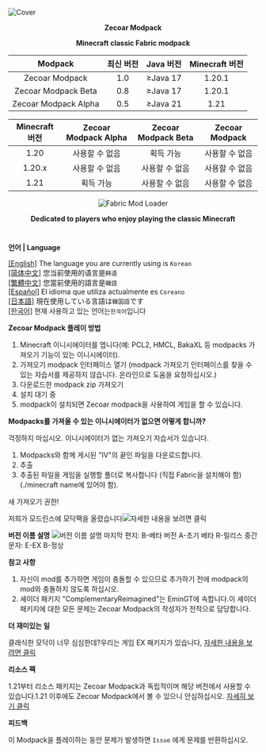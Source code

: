 ![Cover](https://github.com/ZfIxV/Zecoar-Modpack/blob/main/Zecoar%20Modpack%20-%20Header.png)
<div align="center">
  
**Zecoar Modpack**
                                  
**Minecraft classic Fabric modpack**

| Modpack | 최신 버전 | Java 버전 | Minecraft 버전 |
| :-: | :-: | :-: | :-: |
| Zecoar Modpack | 1.0 | ≥Java 17 | 1.20.1 |
| Zecoar Modpack Beta | 0.8 | ≥Java 17 | 1.20.1 |
| Zecoar Modpack Alpha | 0.5 | ≥Java 21 | 1.21 |

| Minecraft 버전 | Zecoar Modpack Alpha | Zecoar Modpack Beta | Zecoar Modpack |
| :-: | :-: | :-: | :-: |
| 1.20 | 사용할 수 없음 | 획득 가능 | 사용할 수 없음 |
| 1.20.x | 사용할 수 없음 | 사용할 수 없음 | 사용할 수 없음 |
| 1.21 | 획득 가능 | 사용할 수 없음 | 사용할 수 없음 |

<p>
    <img src="https://img.shields.io/badge/Mod%20Loader-Fabric-dbd0b4?style=flat" alt="Fabric Mod Loader" />
</p>

</div>

<div align="center">

**Dedicated to players who enjoy playing the classic Minecraft**
  
</div>

#               

**언어 | Language**

[[English]](https://github.com/ZfIxV/Zecoar-Modpack/tree/main/README.md)   The language you are currently using is `Korean`         
[[简体中文]](https://github.com/ZfIxV/Zecoar-Modpack/tree/main/README-SC.md)   您当前使用的语言是`韩语`         
[[繁體中文]](https://github.com/ZfIxV/Zecoar-Modpack/tree/main/README-TC.md)   您當前使用的語言是`韓語`         
[[Español]](https://github.com/ZfIxV/Zecoar-Modpack/tree/main/README-ES.md)   El idioma que utiliza actualmente es `Coreano`        
[[日本語]](https://github.com/ZfIxV/Zecoar-Modpack/tree/main/README-JP.md)   現在使用している言語は`韓国語`です        
[[한국어]](https://github.com/ZfIxV/Zecoar-Modpack/tree/main/README-KO.md)   현재 사용하고 있는 언어는`한국어`입니다         

**Zecoar Modpack 플레이 방법**

1. Minecraft 이니시에이터를 엽니다(예: PCL2, HMCL, BakaXL 등 modpacks 가져오기 기능이 있는 이니시에이터).
2. 가져오기 modpack 인터페이스 열기 (modpack 가져오기 인터페이스를 찾을 수 있는 자습서를 제공하지 않습니다. 온라인으로 도움을 요청하십시오.)
3. 다운로드한 modpack zip 가져오기
4. 설치 대기 중
5. modpack이 설치되면 Zecoar modpack을 사용하여 게임을 할 수 있습니다.

**Modpacks를 가져올 수 있는 이니시에이터가 없으면 어떻게 합니까?**

걱정하지 마십시오. 이니시에이터가 없는 가져오기 자습서가 있습니다.

1. Modpacks와 함께 게시된 "IV"의 끝인 파일을 다운로드합니다.
2. 추출
3. 추출된 파일을 게임을 실행할 폴더로 복사합니다 (직접 Fabric을 설치해야 함)(./minecraft name에 있어야 함).

새 가져오기 권한!

저희가 모드린스에 모닥팩을 올렸습니다![자세한 내용을 보려면 클릭](https://modrinth.com/modpack/zecoar-modpack)

**버전 이름 설명**
![버전 이름 설명](https://github.com/ZfIxV/Zecoar-Modpack/blob/main/EN.png)
마지막 편지:
B-베타 버전
A-초기 베타
R-릴리스
중간 문자:
E-EX
B-정상

**참고 사항**

1. <span id="ref1_en">자신이 mod를 추가하면 게임이 충돌할 수 있으므로 추가하기 전에 modpack의 mod와 충돌하지 않도록 하십시오.</span>
2. 셰이더 패키지 "ComplementaryReimagined"는 EminGT에 속합니다.이 셰이더 패키지에 대한 모든 문제는 Zecoar Modpack의 작성자가 전적으로 담당합니다.

**더 재미있는 일**

클래식한 모닥이 너무 심심한데?우리는 게임 EX 패키지가 있습니다, [자세한 내용을 보려면 클릭](https://github.com/ZfIxV/Zecoar-Modpack-EX/tree/main/README-ES.md)

**리소스 팩**

1.21부터 리소스 패키지는 Zecoar Modpack과 독립적이며 해당 버전에서 사용할 수 있습니다.1.21 이후에도 Zecoar Modpack에서 볼 수 있으니 안심하십시오. [자세히 보기 클릭](https://github.com/ZfIxV/Zarba-Respack/tree/main/README-ES.md)

**피드백**

이 Modpack을 플레이하는 동안 문제가 발생하면 `Issue` 에게 문제를 반환하십시오.